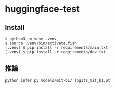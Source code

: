 # huggingface-test
## Install
```
$ python3 -m venv .venv
$ source .venv/bin/activate.fish
(.venv) $ pip install -r requirements/main.txt
(.venv) $ pip install -r requirements/dev.txt
```

## 推論
```
python infer.py models/mit-b1/ logits_mit_b1.pt
```
